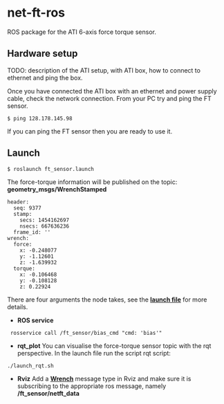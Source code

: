 # net-ft-ros
ROS package for the ATI 6-axis force torque sensor.

## Hardware setup

TODO: description of the ATI setup, with ATI box, how to connect to ethernet and ping the box.

Once you have connected the ATI box with an ethernet and power supply cable, check 
the network connection. From your PC try and ping the FT sensor.
```
$ ping 128.178.145.98
```
If you can ping the FT sensor then you are ready to use it.

## Launch

```
$ roslaunch ft_sensor.launch 
```

The force-torque information will be published on the topic: **geometry_msgs/WrenchStamped**
```
header: 
  seq: 9377
  stamp: 
    secs: 1454162697
    nsecs: 667636236
  frame_id: ''
wrench: 
  force: 
    x: -0.248077
    y: -1.12601
    z: -1.639932
  torque: 
    x: -0.106468
    y: -0.108128
    z: 0.22924
```

There are four arguments the node takes, see the  [**launch file**](https://github.com/epfl-lasa/net-ft-ros/blob/master/launch/ft_sensor.launch)  for more details.

* **ROS service**
```
 rosservice call /ft_sensor/bias_cmd "cmd: 'bias'"
```

* **rqt_plot**
You can visualise the force-torque sensor topic with the rqt perspective. In the 
launch file run the script rqt script:
```
./launch_rqt.sh
```

* **Rviz**
Add a [**Wrench**](http://wiki.ros.org/rviz/DisplayTypes/Wrench) message type in Rviz and make sure
it is subscribing to the appropriate ros message, namely **/ft_sensor/netft_data** 


